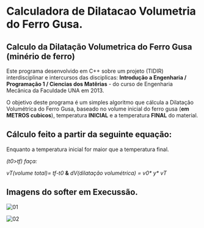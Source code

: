 # Calculadora de Dilatacao Volumetria do Ferro Gusa.
## Calculo da Dilatação Volumetrica do Ferro Gusa (minério de ferro)
Este programa desenvolvido em C++ sobre um projeto (TIDIR) interdisciplinar e intercursos das disciplicas: **Introdução a Engenharia / Programação 1 / Ciencias dos Matêrias** - do curso de Engenharia Mecânica da Faculdade UNA em 2013.

O objetivo deste programa é um simples algoritmo que cálcula a Dilatação Volumétrica do Ferro Gusa, baseado no volume inicial do ferro gusa (**em METROS cubicos**), temperatura **INICIAL** e a temperatura **FINAL** do material.

## Cálculo feito a partir da seguinte equação:

Enquanto a temperatura inicial for maior que a temperatura final.

_(t0>tf)_ _faça:_

_vT(volume total)= tf-t0_ **&** 
_dV(dilatação volumétrica) = v0* y* vT_

## Imagens do softer em Execussão.

![01](https://github.com/user-attachments/assets/950c4b97-4c43-4ae6-b0cb-76610ee1af7c)

![02](https://github.com/user-attachments/assets/53ec9a18-3bb2-4da6-bea6-9d592ca05150)
